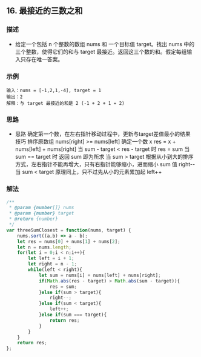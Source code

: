 <!--
 * @Author: your name
 * @Date: 2020-03-09 22:20:59
 * @LastEditTime: 2020-07-21 22:05:31
 * @LastEditors: Please set LastEditors
 * @Description: In User Settings Edit
 * @FilePath: /leetcode_fe/451-500/485_最大连续1的个数.md
 -->
## 16. 最接近的三数之和

### 描述
+ 给定一个包括 n 个整数的数组 nums 和 一个目标值 target。找出 nums 中的三个整数，使得它们的和与 target 最接近。返回这三个数的和。假定每组输入只存在唯一答案。


### 示例 
```
输入：nums = [-1,2,1,-4], target = 1
输出：2
解释：与 target 最接近的和是 2 (-1 + 2 + 1 = 2) 
```

### 思路
+ 思路
确定第一个数，在左右指针移动过程中，更新与target差值最小的结果
技巧
排序原数组
nums[right] >= nums[left]
确定一个数 x
res = x + nums[left] + nums[right]
当 sum - target < res - target 时
res = sum
当 sum == target 时
返回 sum 即为所求
当 sum > target
根据从小到大的排序方式，左右指针不能再增大，只有右指针能够缩小，进而缩小 sum 值
right--
当 sum < target
原理同上，只不过先从小的元素累加起
left++


### 解法
```js
/**
 * @param {number[]} nums
 * @param {number} target
 * @return {number}
 */
var threeSumClosest = function(nums, target) {
    nums.sort((a,b) => a - b);
    let res = nums[0] + nums[1] + nums[2];
    let n = nums.length;
    for(let i = 0;i < n;i++){
        let left = i + 1;
        let right = n - 1;
        while(left < right){
            let sum = nums[i] + nums[left] + nums[right];
            if(Math.abs(res - target) > Math.abs(sum - target)){
                res = sum;
            }else if(sum > target){
                right--;
            }else if(sum < target){
                left++;
            }else if(sum === target){
                return res;
            }
        }
    }
    return res;
};

```
